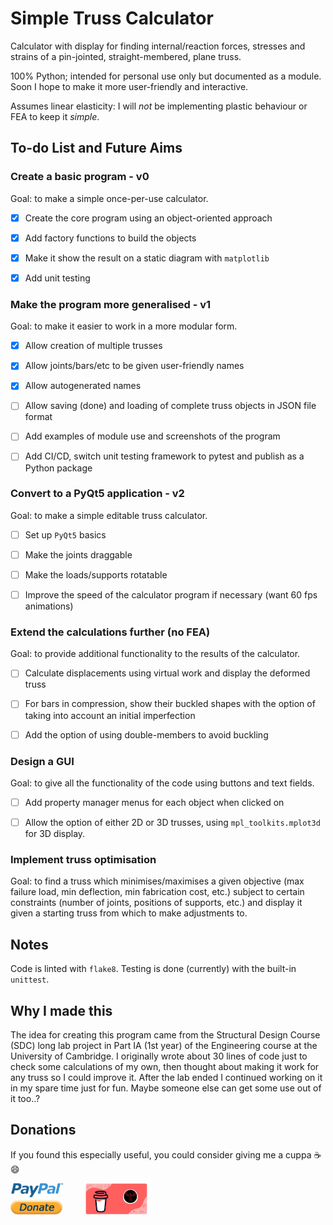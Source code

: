 # Simple Truss Calculator

Calculator with display for finding internal/reaction forces, stresses and strains of a pin-jointed, straight-membered, plane truss.

100% Python; intended for personal use only but documented as a module.
Soon I hope to make it more user-friendly and interactive.

Assumes linear elasticity: I will *not* be implementing plastic behaviour or FEA to keep it *simple*.


## To-do List and Future Aims

### Create a basic program - v0

  Goal: to make a simple once-per-use calculator.

  * [x] Create the core program using an object-oriented approach
  * [x] Add factory functions to build the objects
  * [x] Make it show the result on a static diagram with `matplotlib`
  * [x] Add unit testing
 
 
### Make the program more generalised - v1

  Goal: to make it easier to work in a more modular form.
  
  * [x] Allow creation of multiple trusses
  * [x] Allow joints/bars/etc to be given user-friendly names
  * [x] Allow autogenerated names
  * [ ] Allow saving (done) and loading of complete truss objects in JSON file format
  * [ ] Add examples of module use and screenshots of the program
  * [ ] Add CI/CD, switch unit testing framework to pytest and publish as a Python package


### Convert to a PyQt5 application - v2

  Goal: to make a simple editable truss calculator.

  * [ ] Set up `PyQt5` basics
  * [ ] Make the joints draggable
  * [ ] Make the loads/supports rotatable
  * [ ] Improve the speed of the calculator program if necessary (want 60 fps animations)
  
  
### Extend the calculations further (no FEA)

  Goal: to provide additional functionality to the results of the calculator.
  
  * [ ] Calculate displacements using virtual work and display the deformed truss
  * [ ] For bars in compression, show their buckled shapes with the option of taking into account an initial imperfection
  * [ ] Add the option of using double-members to avoid buckling
  
  
### Design a GUI

  Goal: to give all the functionality of the code using buttons and text fields.
  
  * [ ] Add property manager menus for each object when clicked on
  * [ ] Allow the option of either 2D or 3D trusses, using `mpl_toolkits.mplot3d` for 3D display.


### Implement truss optimisation

  Goal: to find a truss which minimises/maximises a given objective (max failure load, min deflection, min fabrication cost, etc.) subject to certain constraints (number of joints, positions of supports, etc.) and display it given a starting truss from which to make adjustments to.


## Notes

Code is linted with `flake8`. Testing is done (currently) with the built-in `unittest`.


## Why I made this

The idea for creating this program came from the Structural Design Course (SDC) long lab project in Part IA (1st year) of the Engineering course at the University of Cambridge. I originally wrote about 30 lines of code just to check some calculations of my own, then thought about making it work for any truss so I could improve it. After the lab ended I continued working on it in my spare time just for fun. Maybe someone else can get some use out of it too..?


## Donations

If you found this especially useful, you could consider giving me a cuppa :coffee: :smile:

[<img src="media/paypal_donate_button_transparent.png" width=84, height=50>](https://www.paypal.me/lorcan2440)
&emsp;&emsp;
[<img src="media/buy_me_a_coffee.png" width=99, height=50>](https://www.buymeacoffee.com/lorcan)
